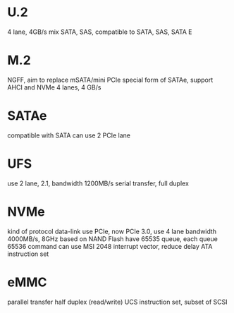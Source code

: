 # U.2
4 lane, 4GB/s
mix SATA, SAS, compatible to SATA, SAS, SATA E

# M.2
NGFF, aim to replace mSATA/mini PCIe
special form of SATAe, support AHCI and NVMe
4 lanes, 4 GB/s

# SATAe
compatible with SATA
can use 2 PCIe lane

# UFS
use 2 lane, 2.1, bandwidth 1200MB/s
serial transfer, full duplex

# NVMe
kind of protocol
data-link use PCIe, now PCIe 3.0, use 4 lane
bandwidth 4000MB/s, 8GHz
based on NAND Flash
have 65535 queue, each queue 65536 command
can use MSI 2048 interrupt vector, reduce delay
ATA instruction set

# eMMC
parallel transfer
half duplex (read/write)
UCS instruction set, subset of SCSI

